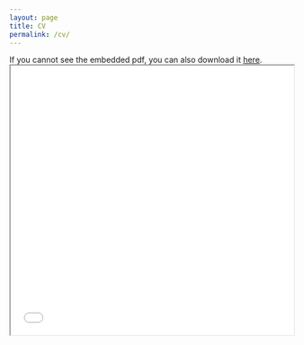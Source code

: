 ```yaml
---
layout: page
title: CV
permalink: /cv/
---
```


<p> If you cannot see the embedded pdf, you can also download it <a href="/ext-files/pdfs/cvHugoLhuillier.pdf" target = "blank"> here</a>.

<iframe src="/ext-files/pdfs/cvHugoLhuillier.pdf" width="100%" height="480em">
